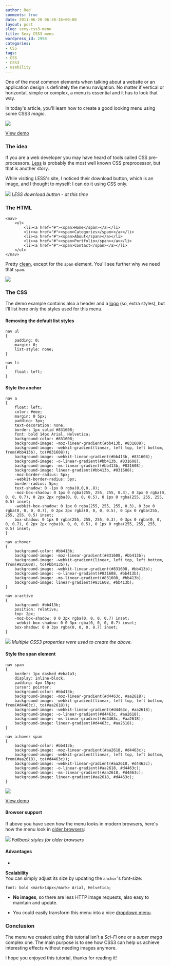 ```yaml
---
author: Red
comments: true
date: 2011-06-20 06:30:16+00:00
layout: post
slug: sexy-css3-menu
title: Sexy CSS3 menu
wordpress_id: 2998
categories:
- CSS
tags:
- CSS
- CSS3
- usability
---
```


One of the most common elements when talking about a website or an application design is definitely the menu navigation. No matter if vertical or horizontal, simple or complex, a menu is essential and it has to look that way.

In today's article, you'll learn how to create a good looking menu using some CSS3 _magic_.

![](http://www.red-team-design.com/wp-content/uploads/2011/06/sexy-css3-menu.png)

<!-- more -->



[View demo](http://www.red-team-design.com/wp-content/uploads/2011/06/css3-menu.html)





### The idea


If you are a web developer you may have heard of tools called CSS pre-processors. [Less](http://lesscss.org/) is probably the most well known CSS preprocessor, but that is another story.

While visiting LESS's site, I noticed their download button, which is an image, and I thought to myself: I can do it using CSS only.

![](http://www.red-team-design.com/wp-content/uploads/2011/06/less-download-button.jpg)
_LESS download button - at this time_



### The HTML




    
    
    <nav>
    	<ul>
    		<li><a href="#"><span>Home</span></a></li>
    		<li><a href="#"><span>Categories</span></a></li>
    		<li><a href="#"><span>About</span></a></li>				
    		<li><a href="#"><span>Portfolio</span></a></li>
    		<li><a href="#"><span>Contact</span></a></li>
    	</ul>
    </nav>
    



Pretty [clean](/useful-css-snippets-to-save-your-time), except for the `span` element. You'll see further why we need that `span`.

![](http://www.red-team-design.com/wp-content/uploads/2011/06/initial-menu-rendering.png)



### The CSS



The demo example contains also a header and a [logo](/html5-logo-using-css3) (so, extra styles), but I'll list here only the styles used for this menu.



#### Removing the default list styles



    
    
    nav ul
    {
    	padding: 0;
    	margin: 0;
    	list-style: none;  	
    }
    
    nav li
    {
    	float: left;
    }
    





#### Style the anchor



    
    
    nav a
    {
        float: left;
        color: #eee;
        margin: 0 5px;
        padding: 3px;
        text-decoration: none;
        border: 1px solid #831608;
        font: bold 14px Arial, Helvetica; 	
        background-color: #831608;
        background-image: -moz-linear-gradient(#bb413b, #831608);
        background-image: -webkit-gradient(linear, left top, left bottom, from(#bb413b), to(#831608));    
        background-image: -webkit-linear-gradient(#bb413b, #831608);
        background-image: -o-linear-gradient(#bb413b, #831608);
        background-image: -ms-linear-gradient(#bb413b, #831608);
        background-image: linear-gradient(#bb413b, #831608);
        -moz-border-radius: 5px;
        -webkit-border-radius: 5px;
        border-radius: 5px;
        text-shadow: 0 -1px 0 rgba(0,0,0,.8);    
        -moz-box-shadow: 0 1px 0 rgba(255, 255, 255, 0.3), 0 3px 0 rgba(0, 0, 0, 0.7), 0 2px 2px rgba(0, 0, 0, 0.5), 0 1px 0 rgba(255, 255, 255, 0.5) inset;
        -webkit-box-shadow: 0 1px 0 rgba(255, 255, 255, 0.3), 0 3px 0 rgba(0, 0, 0, 0.7), 0 2px 2px rgba(0, 0, 0, 0.5), 0 1px 0 rgba(255, 255, 255, 0.5) inset;
        box-shadow: 0 1px 0 rgba(255, 255, 255, 0.3), 0 3px 0 rgba(0, 0, 0, 0.7), 0 2px 2px rgba(0, 0, 0, 0.5), 0 1px 0 rgba(255, 255, 255, 0.5) inset;	
    }
    
    nav a:hover
    {
        background-color: #bb413b;
        background-image: -moz-linear-gradient(#831608, #bb413b);
        background-image: -webkit-gradient(linear, left top, left bottom, from(#831608), to(#bb413b));      
        background-image: -webkit-linear-gradient(#831608, #bb413b);
        background-image: -o-linear-gradient(#831608, #bb413b);
        background-image: -ms-linear-gradient(#831608, #bb413b);
        background-image: linear-gradient(#831608, #bb413b);
    }
    
    nav a:active
    {
        background: #bb413b;
        position: relative;
        top: 2px;    
        -moz-box-shadow: 0 0 3px rgba(0, 0, 0, 0.7) inset;
        -webkit-box-shadow: 0 0 3px rgba(0, 0, 0, 0.7) inset;
        box-shadow: 0 0 3px rgba(0, 0, 0, 0.7) inset; 
    }
    



![](http://www.red-team-design.com/wp-content/uploads/2011/06/css3-menu-anchor.png)
_Multiple CSS3 properties were used to create the above._



#### Style the span element




    
    
    nav span
    {
        border: 1px dashed #eba1a3;
        display: inline-block;
        padding: 4px 15px;
        cursor: pointer;	
        background-color: #bb413b;
        background-image: -moz-linear-gradient(#d4463c, #aa2618);
        background-image: -webkit-gradient(linear, left top, left bottom, from(#d4463c), to(#aa2618));      
        background-image: -webkit-linear-gradient(#d4463c, #aa2618);
        background-image: -o-linear-gradient(#d4463c, #aa2618);
        background-image: -ms-linear-gradient(#d4463c, #aa2618);
        background-image: linear-gradient(#d4463c, #aa2618);
    }
    
    nav a:hover span
    {	
        background-color: #bb413b;
        background-image: -moz-linear-gradient(#aa2618, #d4463c);
        background-image: -webkit-gradient(linear, left top, left bottom, from(#aa2618), to(#d4463c));      
        background-image: -webkit-linear-gradient(#aa2618, #d4463c);
        background-image: -o-linear-gradient(#aa2618, #d4463c);
        background-image: -ms-linear-gradient(#aa2618, #d4463c);
        background-image: linear-gradient(#aa2618, #d4463c);
    }
    



![](http://www.red-team-design.com/wp-content/uploads/2011/06/css3-menu-span.png)



[View demo](http://www.red-team-design.com/wp-content/uploads/2011/06/css3-menu.html)





#### Browser support


If above you have seen how the menu looks in modern browsers, here's how the menu look in [older browsers](http://www.red-team-design.com/how-to-solve-common-ie-bugs):

![](http://www.red-team-design.com/wp-content/uploads/2011/06/css3-menu-fallback.png)
_Fallback styles for older browsers_



#### Advantages





	
  * 
**Scalability**  
You can simply adjust its size by updating the `anchor`'s font-size:
    
    font: bold <mark>14px</mark> Arial, Helvetica;
    


	
  * **No images**, so there are less HTTP image requests, also easy to maintain and update.


  * You could easily transform this menu into a nice [dropdown menu](http://www.red-team-design.com/css3-dropdown-menu).





### Conclusion


The menu we created using this tutorial isn't a _Sci-Fi_ one or a _super mega_ complex one. The main purpose is to see how CSS3 can help us achieve interesting effects without needing images anymore.

I hope you enjoyed this tutorial, thanks for reading it!


